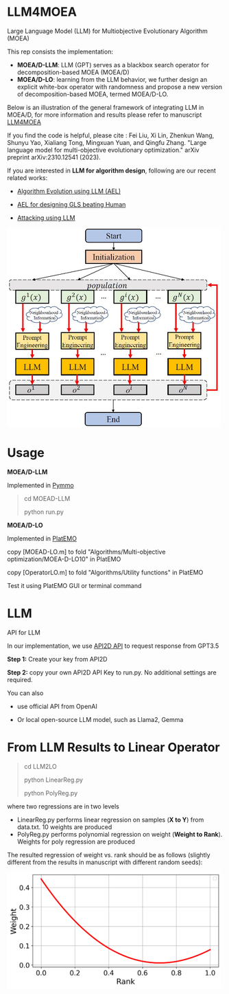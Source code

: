 # LLM4MOEA
Large Language Model (LLM) for Multiobjective Evolutionary Algorithm (MOEA)

This rep consists the implementation:

+ **MOEA/D-LLM**:  LLM (GPT) serves as a blackbox search operator for decomposition-based MOEA (MOEA/D)
+ **MOEA/D-LO**: learning from the LLM behavior, we further design an explicit white-box operator with randomness and propose a new version of decomposition-based MOEA, termed MOEA/D-LO.

Below is an illustration of the general framework of integrating LLM in MOEA/D, for more information and results please refer to manuscript [LLM4MOEA](https://arxiv.org/abs/2310.12541)

If you find the code is helpful, please cite : Fei Liu, Xi Lin, Zhenkun Wang, Shunyu Yao, Xialiang Tong, Mingxuan Yuan, and Qingfu Zhang. "Large language model for multi-objective evolutionary optimization." arXiv preprint arXiv:2310.12541 (2023).

If you are interested in **LLM for algorithm design**, following are our recent related works:

+ [Algorithm Evolution using LLM (AEL)](https://arxiv.org/abs/2311.15249)

+ [AEL for designing GLS beating Human](https://arxiv.org/abs/2401.02051)

+ [Attacking using LLM](https://arxiv.org/abs/2401.15335)



<img src='./figures/Framework.jpg' alt='image' width='500' height='auto'>

# Usage

**MOEA/D-LLM**

Implemented in [Pymmo](https://pymoo.org/) 

> cd MOEAD-LLM
>
> python run.py

**MOEA/D-LO**

Implemented in [PlatEMO](https://github.com/BIMK/PlatEMO)

copy [MOEAD-LO.m] to fold "Algorithms/Multi-objective optimization/MOEA-D-LO10" in PlatEMO

copy [OperatorLO.m] to fold "Algorithms/Utility functions" in PlatEMO

Test it using PlatEMO GUI or terminal command



# LLM

API for LLM

In our implementation, we use [API2D API](https://api2d.com/) to request response from GPT3.5 

**Step 1:** Create your key from API2D 

**Step 2:** copy your own API2D API Key to run.py. No additional settings are required.

You can also 

+ use official API from OpenAI

+ Or local open-source LLM model, such as Llama2, Gemma



# From LLM Results to Linear Operator

> cd LLM2LO
>
> python LinearReg.py
>
> python PolyReg.py

where two regressions are in two levels

+ LinearReg.py  performs linear regression on samples (**X to Y**) from data.txt. 10 weights are produced
+ PolyReg.py performs polynomial regression on weight (**Weight to Rank**). Weights for poly regression are produced

The resulted regression of weight vs. rank should be  as follows (slightly different from the results in manuscript with different random seeds):

<img src='./figures/WeightVsRank.png' alt='image' width='500' height='auto'>



